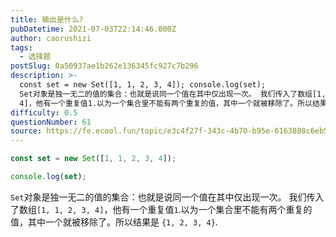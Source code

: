 ```yaml
---
title: 输出是什么?
pubDatetime: 2021-07-03T22:14:46.000Z
author: caorushizi
tags:
  - 选择题
postSlug: 0a50937ae1b262e136345fc927c7b296
description: >-
  const set = new Set([1, 1, 2, 3, 4]); console.log(set);
  Set对象是独一无二的值的集合：也就是说同一个值在其中仅出现一次。 我们传入了数组[1, 1, 2, 3,
  4]，他有一个重复值1.以为一个集合里不能有两个重复的值，其中一个就被移除了。所以结果是 {1, 2, 3, 4}.
difficulty: 0.5
questionNumber: 61
source: https://fe.ecool.fun/topic/e3c4f27f-343c-4b70-b95e-6163888c6eb5
---
```


```javascript
const set = new Set([1, 1, 2, 3, 4]);

console.log(set);
```

`Set`对象是独一无二的值的集合：也就是说同一个值在其中仅出现一次。
我们传入了数组`[1, 1, 2, 3, 4]`，他有一个重复值`1`.以为一个集合里不能有两个重复的值，其中一个就被移除了。所以结果是 `{1, 2, 3, 4}`.
